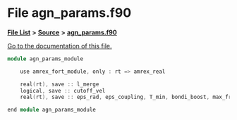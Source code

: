 
# File agn\_params.f90

[**File List**](files.md) **>** [**Source**](dir_74389ed8173ad57b461b9d623a1f3867.md) **>** [**agn\_params.f90**](agn__params_8f90.md)

[Go to the documentation of this file.](agn__params_8f90.md) 


````cpp
module agn_params_module

    use amrex_fort_module, only : rt => amrex_real

    real(rt), save :: l_merge
    logical, save :: cutoff_vel
    real(rt), save :: eps_rad, eps_coupling, T_min, bondi_boost, max_frac_removed, frac_kinetic, eps_kinetic

end module agn_params_module
````


